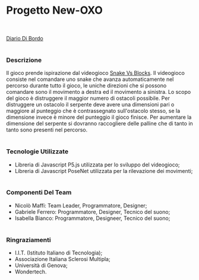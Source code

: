 # Progetto New-OXO 
</br>

[Diario Di Bordo](https://docs.google.com/spreadsheets/d/1i7o-DaUBjdFxjFVex9U1yanGdgBvGvw5iJV6RIwK5No/edit?usp=sharing)
</br></br>

### Descrizione
Il gioco prende ispirazione dal videogioco [Snake Vs Blocks](https://play.google.com/store/apps/details?id=com.bentostudio.ballsvsblocks&hl=it&gl=US).
Il videogioco consiste nel comandare uno snake che avanza automaticamente nel percorso durante tutto il gioco, le uniche direzioni che si possono comandare sono il movimento a destra ed il movimento a sinistra.
Lo scopo del gioco è distruggere il maggior numero di ostacoli possibile. Per distruggere un ostacolo il serpente deve avere una dimensioni pari o maggiore al
punteggio che è contrassegnato sull'ostacolo stesso, se la dimensione invece è minore del punteggio il gioco finisce.
Per aumentare la dimensione del serpente si dovranno raccogliere delle palline che di tanto in tanto sono presenti nel percorso.
</br></br>

### Tecnologie Utilizzate
- Libreria di Javascript P5.js utilizzata per lo sviluppo del videogioco;
- Libreria di Javascript PoseNet utilizzata per la rilevazione dei movimenti;
</br></br>

### Componenti Del Team
- Nicolò Maffi: Team Leader, Programmatore, Designer;
- Gabriele Ferrero: Programmatore, Designer, Tecnico del suono;
- Isabella Bianco: Programmatore, Designeer, Tecnico del suono;
</br></br>

### Ringraziamenti
- I.I.T. (Istituto Italiano di Tecnologia);
- Associazione Italiana Sclerosi Multipla;
- Università di Genova;
- Wondertech.
